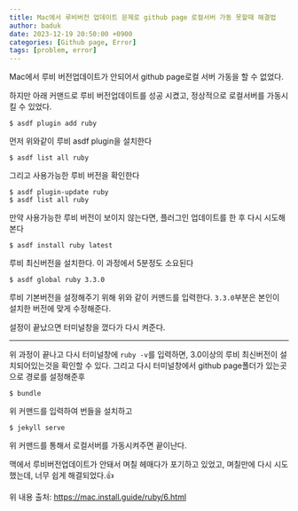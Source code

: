 ```yaml
---
title: Mac에서 루비버전 업데이트 문제로 github page 로컬서버 가동 못할때 해결법
author: baduk
date: 2023-12-19 20:50:00 +0900
categories: [Github page, Error]
tags: [problem, error]
---
```

Mac에서 루비 버전업데이트가 안되어서 github page로컬 서버 가동을 할 수 없었다.

하지만 아래 커맨드로 루비 버전업데이트를 성공 시켰고, 정상적으로 로컬서버를 가동시킬 수 있었다.

```shell
$ asdf plugin add ruby
```
먼저 위와같이 루비 asdf plugin을 설치한다

```shell
$ asdf list all ruby
```
그리고 사용가능한 루비 버전을 확인한다

```shell
$ asdf plugin-update ruby
$ asdf list all ruby
```
만약 사용가능한 루비 버전이 보이지 않는다면, 플러그인 업데이트를 한 후 다시 시도해본다

```shell
$ asdf install ruby latest
```
루비 최신버전을 설치한다. 이 과정에서 5분정도 소요된다

```shell
$ asdf global ruby 3.3.0
```
루비 기본버전을 설정해주기 위해 위와 같이 커맨드를 입력한다. `3.3.0`부분은 본인이 설치한 버전에 맞게 수정해준다.

설정이 끝났으면 터미널창을 껐다가 다시 켜준다.

---
위 과정이 끝나고 다시 터미널창에 `ruby -v`를 입력하면, 3.0이상의 루비 최신버전이 설치되어있는것을 확인할 수 있다. 그리고 다시 터미널창에서 github page폴더가 있는곳으로 경로를 설정해준후

```shell
$ bundle
```
위 커맨드를 입력하여 번들을 설치하고

```shell
$ jekyll serve
```
위 커맨드를 통해서 로컬서버를 가동시켜주면 끝이난다.


맥에서 루비버전업데이트가 안돼서 며칠 헤매다가 포기하고 있었고, 며칠만에 다시 시도했는데, 너무 쉽게 해결되었다.👍

위 내용 출처: <https://mac.install.guide/ruby/6.html>